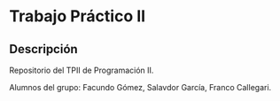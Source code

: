 # Trabajo Práctico II

## Descripción

Repositorio del TPII de Programación II.

Alumnos del grupo: Facundo Gómez, Salavdor García, Franco Callegari.
